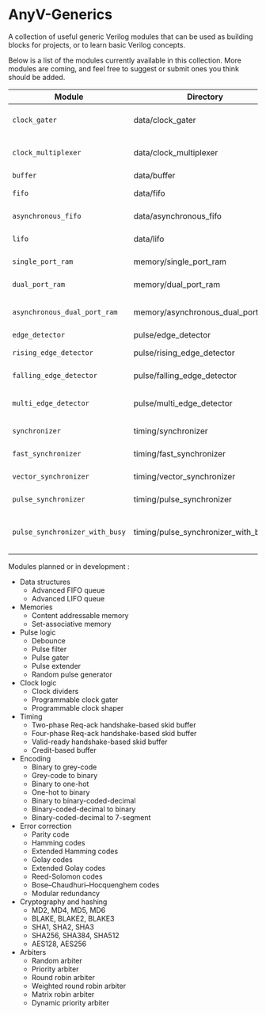 # AnyV-Generics

A collection of useful generic Verilog modules that can be used as building blocks for projects, or to learn basic Verilog concepts.

Below is a list of the modules currently available in this collection. More modules are coming, and feel free to suggest or submit ones you think should be added.

| Module                         | Directory                           | Description                         |
| ------------------------------ | ----------------------------------- | ----------------------------------- |
| `clock_gater`                  | data/clock_gater                    | Clock gater behavioral model        |
| `clock_multiplexer`            | data/clock_multiplexer              | Glitch free clock multiplexer       |
| `buffer`                       | data/buffer                         | Data buffer                         |
| `fifo`                         | data/fifo                           | Synchronous FIFO queue              |
| `asynchronous_fifo`            | data/asynchronous_fifo              | Asynchronous FIFO queue             |
| `lifo`                         | data/lifo                           | Synchronous LIFO stack              |
| `single_port_ram`              | memory/single_port_ram              | Single-port RAM                     |
| `dual_port_ram`                | memory/dual_port_ram                | Dual-port RAM                       |
| `asynchronous_dual_port_ram`   | memory/asynchronous_dual_port_ram   | Asynchronous dual-port RAM          |
| `edge_detector`                | pulse/edge_detector                 | Edge detector                       |
| `rising_edge_detector`         | pulse/rising_edge_detector          | Rising edge detector                |
| `falling_edge_detector`        | pulse/falling_edge_detector         | Falling edge detector               |
| `multi_edge_detector`          | pulse/multi_edge_detector           | Falling and falling edge detector   |
| `synchronizer`                 | timing/synchronizer                 | Flip-flop synchronizer              |
| `fast_synchronizer`            | timing/fast_synchronizer            | Flip-flop fast synchronizer         |
| `vector_synchronizer`          | timing/vector_synchronizer          | Vector synchronizer                 |
| `pulse_synchronizer`           | timing/pulse_synchronizer           | Pulse synchronizer                  |
| `pulse_synchronizer_with_busy` | timing/pulse_synchronizer_with_busy | Pulse synchronizer with busy signal |

Modules planned or in development :

- Data structures
  - Advanced FIFO queue
  - Advanced LIFO queue
- Memories
  - Content addressable memory
  - Set-associative memory
- Pulse logic
  - Debounce
  - Pulse filter
  - Pulse gater
  - Pulse extender
  - Random pulse generator
- Clock logic
  - Clock dividers
  - Programmable clock gater
  - Programmable clock shaper
- Timing
  - Two-phase Req-ack handshake-based skid buffer
  - Four-phase Req-ack handshake-based skid buffer
  - Valid-ready handshake-based skid buffer
  - Credit-based buffer
- Encoding
  - Binary to grey-code
  - Grey-code to binary
  - Binary to one-hot
  - One-hot to binary
  - Binary to binary-coded-decimal
  - Binary-coded-decimal to binary
  - Binary-coded-decimal to 7-segment
- Error correction
  - Parity code
  - Hamming codes
  - Extended Hamming codes
  - Golay codes
  - Extended Golay codes
  - Reed-Solomon codes
  - Bose–Chaudhuri–Hocquenghem codes
  - Modular redundancy
- Cryptography and hashing
  - MD2, MD4, MD5, MD6
  - BLAKE, BLAKE2, BLAKE3
  - SHA1, SHA2, SHA3
  - SHA256, SHA384, SHA512
  - AES128, AES256
- Arbiters
  - Random arbiter
  - Priority arbiter
  - Round robin arbiter
  - Weighted round robin arbiter
  - Matrix robin arbiter
  - Dynamic priority arbiter
